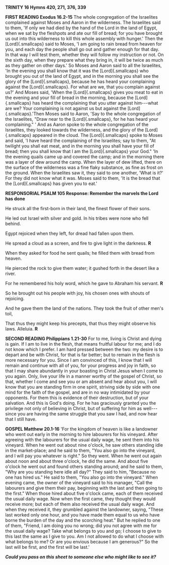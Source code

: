 **TRINITY 16 Hymns 420, 271, 376, 339**

**FIRST READING Exodus 16.2-15** The whole congregation of the
Israelites complained against Moses and Aaron in the wilderness. The
Israelites said to them, 'If only we had died by the hand of the Lord in
the land of Egypt, when we sat by the fleshpots and ate our fill of
bread; for you have brought us out into this wilderness to kill this
whole assembly with hunger.\' Then the [Lord]{.smallcaps} said to Moses,
'I am going to rain bread from heaven for you, and each day the people
shall go out and gather enough for that day. In that way I will test
them, whether they will follow my instruction or not. On the sixth day,
when they prepare what they bring in, it will be twice as much as they
gather on other days.' So Moses and Aaron said to all the Israelites,
'In the evening you shall know that it was the [Lord]{.smallcaps} who
brought you out of the land of Egypt, and in the morning you shall see
the glory of the [Lord]{.smallcaps}, because he has heard your
complaining against the [Lord]{.smallcaps}. For what are we, that you
complain against us?' And Moses said, 'When the [Lord]{.smallcaps} gives
you meat to eat in the evening and your fill of bread in the morning,
because the [Lord]{.smallcaps} has heard the complaining that you utter
against him---what are we? Your complaining is not against us but
against the [Lord]{.smallcaps}.'Then Moses said to Aaron, 'Say to the
whole congregation of the Israelites, "Draw near to
the [Lord]{.smallcaps}, for he has heard your complaining." ' And as
Aaron spoke to the whole congregation of the Israelites, they looked
towards the wilderness, and the glory of the [Lord]{.smallcaps} appeared
in the cloud. The [Lord]{.smallcaps} spoke to Moses and said, 'I have
heard the complaining of the Israelites; say to them, "At twilight you
shall eat meat, and in the morning you shall have your fill of bread;
then you shall know that I am the [Lord]{.smallcaps} your God." 'In the
evening quails came up and covered the camp; and in the morning there
was a layer of dew around the camp. When the layer of dew lifted, there
on the surface of the wilderness was a fine flaky substance, as fine as
frost on the ground. When the Israelites saw it, they said to one
another, 'What is it?' For they did not know what it was. Moses said to
them, 'It is the bread that the [Lord]{.smallcaps} has given you to
eat.\'

**RESPONSORIAL PSALM 105 Response: Remember the marvels the Lord has
done**

 He struck all the first-born in their land, the finest flower of their
sons.

 He led out Israel with silver and gold. In his tribes were none who
fell behind.

 Egypt rejoiced when they left, for dread had fallen upon them.

He spread a cloud as a screen, and fire to give light in the darkness.
**R**

 When they asked for food he sent quails; he filled them with bread from
heaven.

He pierced the rock to give them water; it gushed forth in the desert
like a river.

 For he remembered his holy word, which he gave to Abraham his servant.
**R**

So he brought out his people with joy, his chosen ones with shouts of
rejoicing.

 And he gave them the land of the nations. They took the fruit of other
men's toil,

That thus they might keep his precepts, that thus they might observe his
laws. Alleluia. **R**

**SECOND READING Philippians 1.21-30** For to me, living is Christ and
dying is gain. If I am to live in the flesh, that means fruitful labour
for me; and I do not know which I prefer. I am hard pressed between the
two: my desire is to depart and be with Christ, for that is far better;
but to remain in the flesh is more necessary for you. Since I am
convinced of this, I know that I will remain and continue with all of
you, for your progress and joy in faith, so that I may share abundantly
in your boasting in Christ Jesus when I come to you again. Only, live
your life in a manner worthy of the gospel of Christ, so that, whether I
come and see you or am absent and hear about you, I will know that you
are standing firm in one spirit, striving side by side with one mind for
the faith of the gospel, and are in no way intimidated by your
opponents. For them this is evidence of their destruction, but of your
salvation. And this is God's doing. For he has graciously granted you
the privilege not only of believing in Christ, but of suffering for him
as well--- since you are having the same struggle that you saw I had,
and now hear that I still have.

**GOSPEL Matthew 20.1-16** 'For the kingdom of heaven is like a
landowner who went out early in the morning to hire labourers for his
vineyard. After agreeing with the labourers for the usual daily wage, he
sent them into his vineyard. When he went out about nine o'clock, he saw
others standing idle in the market-place; and he said to them, "You also
go into the vineyard, and I will pay you whatever is right." So they
went. When he went out again about noon and about three o'clock, he did
the same. And about five o'clock he went out and found others standing
around; and he said to them, "Why are you standing here idle all day?"
They said to him, "Because no one has hired us." He said to them, "You
also go into the vineyard." When evening came, the owner of the vineyard
said to his manager, "Call the labourers and give them their pay,
beginning with the last and then going to the first." When those hired
about five o'clock came, each of them received the usual daily wage. Now
when the first came, they thought they would receive more; but each of
them also received the usual daily wage. And when they received it, they
grumbled against the landowner, saying, "These last worked only one
hour, and you have made them equal to us who have borne the burden of
the day and the scorching heat." But he replied to one of them, "Friend,
I am doing you no wrong; did you not agree with me for the usual daily
wage? Take what belongs to you and go; I choose to give to this last the
same as I give to you. Am I not allowed to do what I choose with what
belongs to me? Or are you envious because I am generous?" So the last
will be first, and the first will be last.'

***Could you pass on this sheet to someone else who might like to see
it?***

